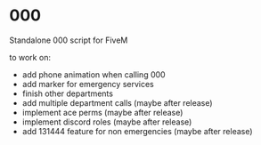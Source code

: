 # 000
Standalone 000 script for FiveM

to work on:
- add phone animation when calling 000
- add marker for emergency services
- finish other departments
- add multiple department calls (maybe after release)
- implement ace perms (maybe after release)
- implement discord roles (maybe after release)
- add 131444 feature for non emergencies (maybe after release)
